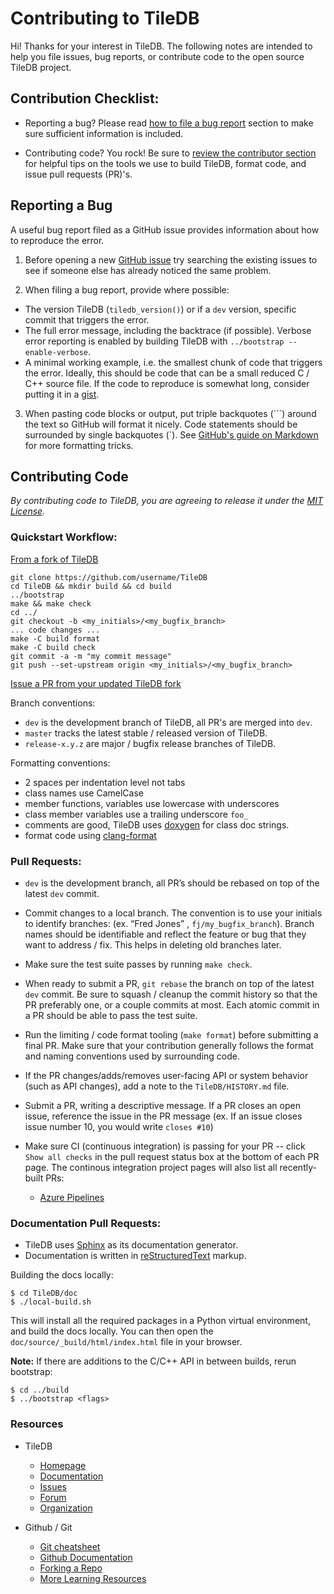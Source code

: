 # Contributing to TileDB

Hi! Thanks for your interest in TileDB. The following notes are intended to
help you file issues, bug reports, or contribute code to the open source TileDB project.

## Contribution Checklist:

* Reporting a bug?  Please read [how to file a bug report](https://github.com/TileDB-Inc/TileDB/blob/dev/CONTRIBUTING.md#reporting-a-bug) section to make sure sufficient information is included.

* Contributing code? You rock! Be sure to [review the contributor section](https://github.com/TileDB-Inc/TileDB/blob/dev/CONTRIBUTING.md#contributing-code) for helpful tips on the tools we use to build TileDB, format code, and issue pull requests (PR)'s.

## Reporting a Bug

A useful bug report filed as a GitHub issue provides information about how to reproduce the error.

1. Before opening a new [GitHub issue](https://github.com/TileDB-Inc/TileDB/issues) try searching the existing issues to see if someone else has already noticed the same problem.

2. When filing a bug report, provide where possible:
  - The version TileDB (`tiledb_version()`) or if a `dev` version, specific commit that triggers the error.
  - The full error message, including the backtrace (if possible).  Verbose error reporting is enabled by building TileDB with `../bootstrap --enable-verbose`.
  - A minimal working example, i.e. the smallest chunk of code that triggers the error. Ideally, this should be code that can be a small reduced C / C++ source file. If the code to reproduce is somewhat long, consider putting it in a [gist](https://gist.github.com).


3. When pasting code blocks or output, put triple backquotes (\`\`\`) around the text so GitHub will format it nicely. Code statements should be surrounded by single backquotes (\`). See [GitHub's guide on Markdown](https://guides.github.com/features/mastering-markdown) for more formatting tricks.

## Contributing Code

*By contributing code to TileDB, you are agreeing to release it under the [MIT License](https://github.com/TileDB-Inc/TileDB/tree/dev/LICENSE).*

### Quickstart Workflow:

[From a fork of TileDB](https://help.github.com/articles/fork-a-repo/)

    git clone https://github.com/username/TileDB
    cd TileDB && mkdir build && cd build
    ../bootstrap
    make && make check
    cd ../
    git checkout -b <my_initials>/<my_bugfix_branch>
    ... code changes ...
    make -C build format
    make -C build check
    git commit -a -m "my commit message"
    git push --set-upstream origin <my_initials>/<my_bugfix_branch>

[Issue a PR from your updated TileDB fork](https://help.github.com/articles/creating-a-pull-request-from-a-fork/)

Branch conventions:
- `dev` is the development branch of TileDB, all PR's are merged into `dev`.
- `master` tracks the latest stable / released version of TileDB.
- `release-x.y.z` are major / bugfix release branches of TileDB.

Formatting conventions:
- 2 spaces per indentation level not tabs
- class names use CamelCase
- member functions, variables use lowercase with underscores
- class member variables use a trailing underscore `foo_`
- comments are good, TileDB uses [doxygen](http://www.stack.nl/~dimitri/doxygen/manual/docblocks.html) for class doc strings.
- format code using [clang-format](https://clang.llvm.org/docs/ClangFormat.html)

### Pull Requests:

- `dev` is the development branch, all PR’s should be rebased on top of the latest `dev` commit.

- Commit changes to a local branch.  The convention is to use your initials to identify branches: (ex. “Fred Jones” , `fj/my_bugfix_branch`).  Branch names should be identifiable and reflect the feature or bug that they want to address / fix. This helps in deleting old branches later.

- Make sure the test suite passes by running `make check`.

- When ready to submit a PR, `git rebase` the branch on top of the latest `dev` commit.  Be sure to squash / cleanup the commit history so that the PR preferably one, or a couple commits at most.  Each atomic commit in a PR should be able to pass the test suite.

- Run the limiting / code format tooling (`make format`) before submitting a final PR.
  Make sure that your contribution generally follows the format and naming conventions used by surrounding code.

- If the PR changes/adds/removes user-facing API or system behavior (such as API changes), add a note to the `TileDB/HISTORY.md` file.

- Submit a PR, writing a descriptive message.  If a PR closes an open issue, reference the issue in the PR message (ex. If an issue closes issue number 10, you would write `closes #10`)

- Make sure CI (continuous integration) is passing for your PR -- click `Show all checks` in the pull request status box at the bottom of each PR page. The continous integration project pages will also list all recently-built PRs:
  - [Azure Pipelines](https://dev.azure.com/TileDB-Inc/CI/_build)

### Documentation Pull Requests:
 - TileDB uses [Sphinx](http://www.sphinx-doc.org/en/master/) as its documentation generator.
 - Documentation is written in [reStructuredText](http://docutils.sourceforge.net/rst.html) markup.

Building the docs locally:

    $ cd TileDB/doc
    $ ./local-build.sh

This will install all the required packages in a Python virtual environment, and build the docs locally. You can then open the `doc/source/_build/html/index.html` file in your browser.

**Note:** If there are additions to the C/C++ API in between builds, rerun bootstrap:

    $ cd ../build
    $ ../bootstrap <flags>

### Resources

* TileDB
  - [Homepage](https://tiledb.io)
  - [Documentation](https://docs.tiledb.io/en/latest/)
  - [Issues](https://github.com/TileDB-Inc/TileDB/issues)
  - [Forum](https://forum.tiledb.io/)
  - [Organization](https://github.com/TileDB-Inc/)


* Github / Git
  - [Git cheatsheet](https://services.github.com/on-demand/downloads/github-git-cheat-sheet/)
  - [Github Documentation](https://help.github.com/)
  - [Forking a Repo](https://help.github.com/articles/fork-a-repo/)
  - [More Learning Resources](https://help.github.com/articles/git-and-github-learning-resources/)
